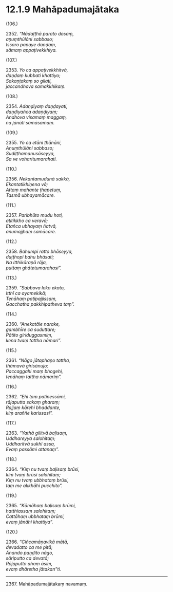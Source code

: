 

# 12.1.9 Mahāpadumajātaka




(106.)

2352\. _“Nādaṭṭhā parato dosaṃ,_  
_aṇuṃthūlāni sabbaso;_  
_Issaro paṇaye daṇḍaṃ,_  
_sāmaṃ appaṭivekkhiya._  


(107.)

2353\. _Yo ca appaṭivekkhitvā,_  
_daṇḍaṃ kubbati khattiyo;_  
_Sakaṇṭakaṃ so gilati,_  
_jaccandhova samakkhikaṃ._  


(108.)

2354\. _Adaṇḍiyaṃ daṇḍayati,_  
_daṇḍiyañca adaṇḍiyaṃ;_  
_Andhova visamaṃ maggaṃ,_  
_na jānāti samāsamaṃ._  


(109.)

2355\. _Yo ca etāni ṭhānāni,_  
_Aṇuṃthūlāni sabbaso;_  
_Sudiṭṭhamanusāseyya,_  
_Sa ve voharitumarahati._  


(110.)

2356\. _Nekantamudunā sakkā,_  
_Ekantatikhiṇena vā;_  
_Attaṃ mahante ṭhapetuṃ,_  
_Tasmā ubhayamācare._  


(111.)

2357\. _Paribhūto mudu hoti,_  
_atitikkho ca veravā;_  
_Etañca ubhayaṃ ñatvā,_  
_anumajjhaṃ samācare._  


(112.)

2358\. _Bahumpi ratto bhāseyya,_  
_duṭṭhopi bahu bhāsati;_  
_Na itthikāraṇā rāja,_  
_puttaṃ ghātetumarahasi”._  


(113.)

2359\. _“Sabbova loko ekato,_  
_Itthī ca ayamekikā;_  
_Tenāhaṃ paṭipajjissaṃ,_  
_Gacchatha pakkhipatheva taṃ”._  


(114.)

2360\. _“Anekatāle narake,_  
_gambhīre ca suduttare;_  
_Pātito giriduggasmiṃ,_  
_kena tvaṃ tattha nāmari”._  


(115.)

2361\. _“Nāgo jātaphaṇo tattha,_  
_thāmavā girisānujo;_  
_Paccaggahi maṃ bhogehi,_  
_tenāhaṃ tattha nāmariṃ”._  


(116.)

2362\. _“Ehi taṃ paṭinessāmi,_  
_rājaputta sakaṃ gharaṃ;_  
_Rajjaṃ kārehi bhaddante,_  
_kiṃ araññe karissasi”._  


(117.)

2363\. _“Yathā gilitvā baḷisaṃ,_  
_Uddhareyya salohitaṃ;_  
_Uddharitvā sukhī assa,_  
_Evaṃ passāmi attanaṃ”._  


(118.)

2364\. _“Kiṃ nu tvaṃ baḷisaṃ brūsi,_  
_kiṃ tvaṃ brūsi salohitaṃ;_  
_Kiṃ nu tvaṃ ubbhataṃ brūsi,_  
_taṃ me akkhāhi pucchito”._  


(119.)

2365\. _“Kāmāhaṃ baḷisaṃ brūmi,_  
_hatthiassaṃ salohitaṃ;_  
_Cattāhaṃ ubbhataṃ brūmi,_  
_evaṃ jānāhi khattiya”._  


(120.)

2366\. _“Ciñcamāṇavikā mātā,_  
_devadatto ca me pitā;_  
_Ānando paṇḍito nāgo,_  
_sāriputto ca devatā;_  
_Rājaputto ahaṃ āsiṃ,_  
_evaṃ dhāretha jātakan”ti._  


---

2367\. Mahāpadumajātakaṃ navamaṃ.





